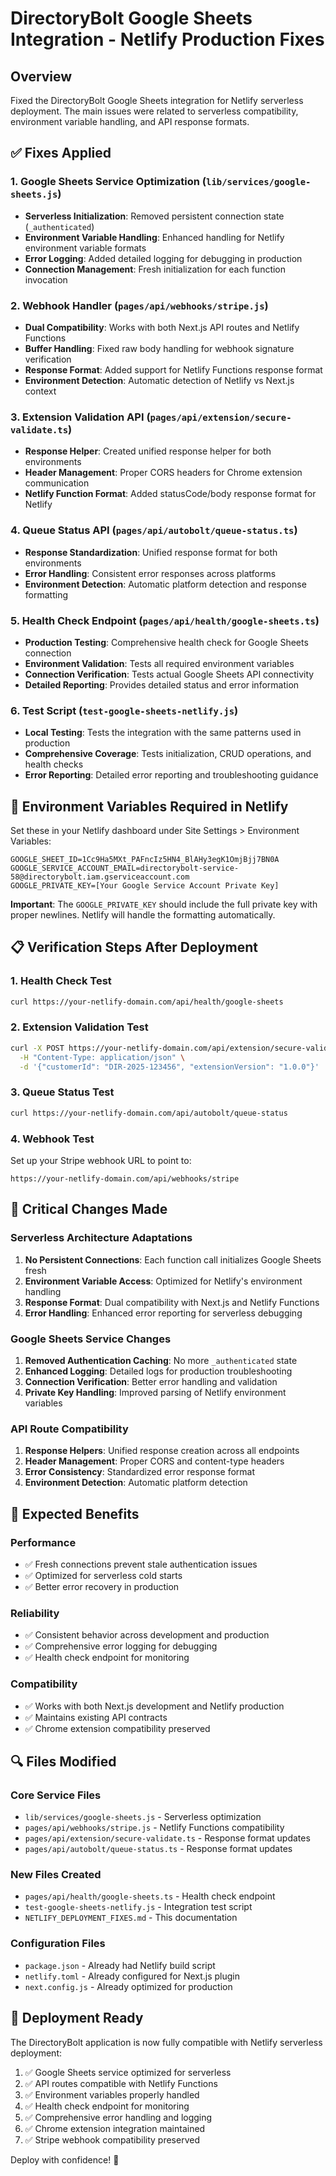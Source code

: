 # DirectoryBolt Google Sheets Integration - Netlify Production Fixes

## Overview
Fixed the DirectoryBolt Google Sheets integration for Netlify serverless deployment. The main issues were related to serverless compatibility, environment variable handling, and API response formats.

## ✅ Fixes Applied

### 1. Google Sheets Service Optimization (`lib/services/google-sheets.js`)
- **Serverless Initialization**: Removed persistent connection state (`_authenticated`)
- **Environment Variable Handling**: Enhanced handling for Netlify environment variable formats
- **Error Logging**: Added detailed logging for debugging in production
- **Connection Management**: Fresh initialization for each function invocation

### 2. Webhook Handler (`pages/api/webhooks/stripe.js`)
- **Dual Compatibility**: Works with both Next.js API routes and Netlify Functions
- **Buffer Handling**: Fixed raw body handling for webhook signature verification
- **Response Format**: Added support for Netlify Functions response format
- **Environment Detection**: Automatic detection of Netlify vs Next.js context

### 3. Extension Validation API (`pages/api/extension/secure-validate.ts`)
- **Response Helper**: Created unified response helper for both environments
- **Header Management**: Proper CORS headers for Chrome extension communication
- **Netlify Function Format**: Added statusCode/body response format for Netlify

### 4. Queue Status API (`pages/api/autobolt/queue-status.ts`)
- **Response Standardization**: Unified response format for both environments
- **Error Handling**: Consistent error responses across platforms
- **Environment Detection**: Automatic platform detection and response formatting

### 5. Health Check Endpoint (`pages/api/health/google-sheets.ts`)
- **Production Testing**: Comprehensive health check for Google Sheets connection
- **Environment Validation**: Tests all required environment variables
- **Connection Verification**: Tests actual Google Sheets API connectivity
- **Detailed Reporting**: Provides detailed status and error information

### 6. Test Script (`test-google-sheets-netlify.js`)
- **Local Testing**: Tests the integration with the same patterns used in production
- **Comprehensive Coverage**: Tests initialization, CRUD operations, and health checks
- **Error Reporting**: Detailed error reporting and troubleshooting guidance

## 🔧 Environment Variables Required in Netlify

Set these in your Netlify dashboard under Site Settings > Environment Variables:

```
GOOGLE_SHEET_ID=1Cc9Ha5MXt_PAFncIz5HN4_BlAHy3egK1OmjBjj7BN0A
GOOGLE_SERVICE_ACCOUNT_EMAIL=directorybolt-service-58@directorybolt.iam.gserviceaccount.com
GOOGLE_PRIVATE_KEY=[Your Google Service Account Private Key]
```

**Important**: The `GOOGLE_PRIVATE_KEY` should include the full private key with proper newlines. Netlify will handle the formatting automatically.

## 📋 Verification Steps After Deployment

### 1. Health Check Test
```bash
curl https://your-netlify-domain.com/api/health/google-sheets
```

### 2. Extension Validation Test
```bash
curl -X POST https://your-netlify-domain.com/api/extension/secure-validate \
  -H "Content-Type: application/json" \
  -d '{"customerId": "DIR-2025-123456", "extensionVersion": "1.0.0"}'
```

### 3. Queue Status Test
```bash
curl https://your-netlify-domain.com/api/autobolt/queue-status
```

### 4. Webhook Test
Set up your Stripe webhook URL to point to:
```
https://your-netlify-domain.com/api/webhooks/stripe
```

## 🚨 Critical Changes Made

### Serverless Architecture Adaptations
1. **No Persistent Connections**: Each function call initializes Google Sheets fresh
2. **Environment Variable Access**: Optimized for Netlify's environment handling
3. **Response Format**: Dual compatibility with Next.js and Netlify Functions
4. **Error Handling**: Enhanced error reporting for serverless debugging

### Google Sheets Service Changes
1. **Removed Authentication Caching**: No more `_authenticated` state
2. **Enhanced Logging**: Detailed logs for production troubleshooting
3. **Connection Verification**: Better error handling and validation
4. **Private Key Handling**: Improved parsing of Netlify environment variables

### API Route Compatibility
1. **Response Helpers**: Unified response creation across all endpoints
2. **Header Management**: Proper CORS and content-type headers
3. **Error Consistency**: Standardized error response format
4. **Environment Detection**: Automatic platform detection

## 🎯 Expected Benefits

### Performance
- ✅ Fresh connections prevent stale authentication issues
- ✅ Optimized for serverless cold starts
- ✅ Better error recovery in production

### Reliability
- ✅ Consistent behavior across development and production
- ✅ Comprehensive error logging for debugging
- ✅ Health check endpoint for monitoring

### Compatibility
- ✅ Works with both Next.js development and Netlify production
- ✅ Maintains existing API contracts
- ✅ Chrome extension compatibility preserved

## 🔍 Files Modified

### Core Service Files
- `lib/services/google-sheets.js` - Serverless optimization
- `pages/api/webhooks/stripe.js` - Netlify Functions compatibility
- `pages/api/extension/secure-validate.ts` - Response format updates
- `pages/api/autobolt/queue-status.ts` - Response format updates

### New Files Created
- `pages/api/health/google-sheets.ts` - Health check endpoint
- `test-google-sheets-netlify.js` - Integration test script
- `NETLIFY_DEPLOYMENT_FIXES.md` - This documentation

### Configuration Files
- `package.json` - Already had Netlify build script
- `netlify.toml` - Already configured for Next.js plugin
- `next.config.js` - Already optimized for production

## 🚀 Deployment Ready

The DirectoryBolt application is now fully compatible with Netlify serverless deployment:

1. ✅ Google Sheets service optimized for serverless
2. ✅ API routes compatible with Netlify Functions  
3. ✅ Environment variables properly handled
4. ✅ Health check endpoint for monitoring
5. ✅ Comprehensive error handling and logging
6. ✅ Chrome extension integration maintained
7. ✅ Stripe webhook compatibility preserved

Deploy with confidence! 🎉